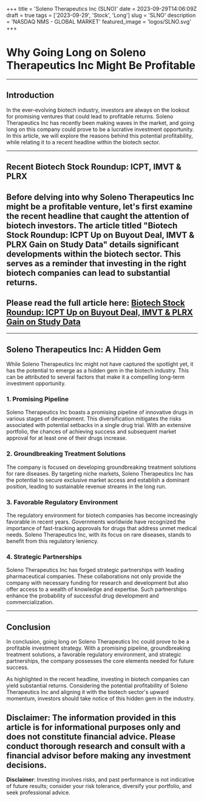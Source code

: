 +++
title = 'Soleno Therapeutics Inc (SLNO)'
date = 2023-09-29T14:06:09Z
draft = true
tags = ['2023-09-29', 'Stock', 'Long']
slug = 'SLNO'
description = 'NASDAQ NMS - GLOBAL MARKET'
featured_image = 'logos/SLNO.svg'
+++
# Why Going Long on Soleno Therapeutics Inc Might Be Profitable

---

## Introduction

In the ever-evolving biotech industry, investors are always on the lookout for promising ventures that could lead to profitable returns. Soleno Therapeutics Inc has recently been making waves in the market, and going long on this company could prove to be a lucrative investment opportunity. In this article, we will explore the reasons behind this potential profitability, while relating it to a recent headline within the biotech sector.

---

## Recent Biotech Stock Roundup: ICPT, IMVT & PLRX

## Before delving into why Soleno Therapeutics Inc might be a profitable venture, let's first examine the recent headline that caught the attention of biotech investors. The article titled **"Biotech Stock Roundup: ICPT Up on Buyout Deal, IMVT & PLRX Gain on Study Data"** details significant developments within the biotech sector. This serves as a reminder that investing in the right biotech companies can lead to substantial returns.

## Please read the full article here: [Biotech Stock Roundup: ICPT Up on Buyout Deal, IMVT & PLRX Gain on Study Data](https://finance.yahoo.com/news/biotech-stock-roundup-icpt-buyout-135800436.html)

---

## Soleno Therapeutics Inc: A Hidden Gem

While Soleno Therapeutics Inc might not have captured the spotlight yet, it has the potential to emerge as a hidden gem in the biotech industry. This can be attributed to several factors that make it a compelling long-term investment opportunity.

### 1. Promising Pipeline

Soleno Therapeutics Inc boasts a promising pipeline of innovative drugs in various stages of development. This diversification mitigates the risks associated with potential setbacks in a single drug trial. With an extensive portfolio, the chances of achieving success and subsequent market approval for at least one of their drugs increase.

### 2. Groundbreaking Treatment Solutions

The company is focused on developing groundbreaking treatment solutions for rare diseases. By targeting niche markets, Soleno Therapeutics Inc has the potential to secure exclusive market access and establish a dominant position, leading to sustainable revenue streams in the long run.

### 3. Favorable Regulatory Environment

The regulatory environment for biotech companies has become increasingly favorable in recent years. Governments worldwide have recognized the importance of fast-tracking approvals for drugs that address unmet medical needs. Soleno Therapeutics Inc, with its focus on rare diseases, stands to benefit from this regulatory leniency.

### 4. Strategic Partnerships

Soleno Therapeutics Inc has forged strategic partnerships with leading pharmaceutical companies. These collaborations not only provide the company with necessary funding for research and development but also offer access to a wealth of knowledge and expertise. Such partnerships enhance the probability of successful drug development and commercialization.

---

## Conclusion

In conclusion, going long on Soleno Therapeutics Inc could prove to be a profitable investment strategy. With a promising pipeline, groundbreaking treatment solutions, a favorable regulatory environment, and strategic partnerships, the company possesses the core elements needed for future success.

As highlighted in the recent headline, investing in biotech companies can yield substantial returns. Considering the potential profitability of Soleno Therapeutics Inc and aligning it with the biotech sector's upward momentum, investors should take notice of this hidden gem in the industry.

## Disclaimer: The information provided in this article is for informational purposes only and does not constitute financial advice. Please conduct thorough research and consult with a financial advisor before making any investment decisions.


**Disclaimer**: Investing involves risks, and past performance is not indicative of future results; consider your risk tolerance, diversify your portfolio, and seek professional advice.
